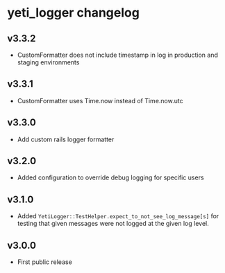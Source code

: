 # yeti_logger changelog

## v3.3.2
- CustomFormatter does not include timestamp in log in production and staging environments

## v3.3.1
- CustomFormatter uses Time.now instead of Time.now.utc

## v3.3.0
- Add custom rails logger formatter

## v3.2.0
- Added configuration to override debug logging for specific users

## v3.1.0
- Added `YetiLogger::TestHelper.expect_to_not_see_log_message[s]` for testing
  that given messages were not logged at the given log level.

## v3.0.0
- First public release
